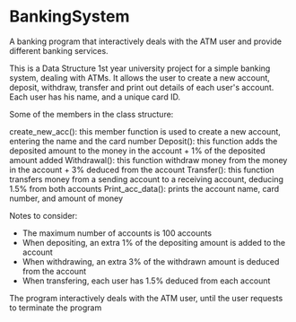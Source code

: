 # BankingSystem
A banking program that interactively deals with the ATM user and provide different banking services.

This is a Data Structure 1st year university project for a simple banking system, dealing with ATMs.
It allows the user to create a new account, deposit, withdraw, transfer and print out details of each user's account. Each user has his name, and a unique card ID.

Some of the members in the class structure:

create_new_acc(): this member function is used to create a new account, entering the
name and the card number
Deposit(): this function adds the deposited amount to the money in the account + 1% of the
deposited amount added
Withdrawal(): this function withdraw money from the money in the account + 3% deduced
from the account
Transfer(): this function transfers money from a sending account to a receiving account,
deducing 1.5% from both accounts
Print_acc_data(): prints the account name, card number, and amount of money


Notes to consider:
- The maximum number of accounts is 100 accounts
- When depositing, an extra 1% of the depositing amount is added to the account
- When withdrawing, an extra 3% of the withdrawn amount is deduced from the account
- When transfering, each user has 1.5% deduced from each account

The program interactively deals with the ATM user, until the user requests to
terminate the program

